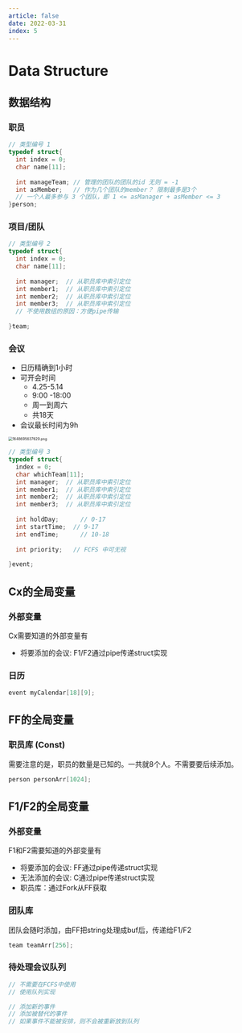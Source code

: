 ```yaml
---
article: false
date: 2022-03-31
index: 5
---
```


# Data Structure

## 数据结构

### 职员

```c
// 类型编号 1
typedef struct{
  int index = 0;
  char name[11];
 
  int manageTeam; // 管理的团队的团队的id 无则 = -1
  int asMember;   // 作为几个团队的member？ 限制最多是3个
  // 一个人最多参与 3 个团队，即 1 <= asManager + asMember <= 3
}person;
```

### 项目/团队

```c
// 类型编号 2
typedef struct{
  int index = 0;
  char name[11];
  
  int manager; 	// 从职员库中索引定位
  int member1;	// 从职员库中索引定位
  int member2;	// 从职员库中索引定位
  int member3;	// 从职员库中索引定位
  // 不使用数组的原因：方便pipe传输
  
}team;
```

### 会议

- 日历精确到1小时
- 可开会时间
  - 4.25-5.14
  - 9:00 -18:00
  - 周一到周六
  - 共18天
- 会议最长时间为9h

<img src="https://pic.hanjiaming.com.cn/2022/03/31/58556d3f486b8.png" alt="1648695637629.png" style="zoom:50%;" />

```c
// 类型编号 3
typedef struct{
  index = 0;
  char whichTeam[11];	
  int manager; 	// 从职员库中索引定位
  int member1;	// 从职员库中索引定位
  int member2;	// 从职员库中索引定位
  int member3;	// 从职员库中索引定位
  
  int holdDay; 		// 0-17
  int startTime;  // 9-17
  int endTime;		// 10-18
  
  int priority;   // FCFS 中可无视
 
}event;
```

## Cx的全局变量

### 外部变量

Cx需要知道的外部变量有

- 将要添加的会议: F1/F2通过pipe传递struct实现

### 日历

```c
event myCalendar[18][9];
```

## FF的全局变量

### 职员库 (Const)

需要注意的是，职员的数量是已知的。一共就8个人。不需要要后续添加。

```c
person personArr[1024];
```

## F1/F2的全局变量

### 外部变量

F1和F2需要知道的外部变量有

- 将要添加的会议: FF通过pipe传递struct实现
- 无法添加的会议: C通过pipe传递struct实现
- 职员库：通过Fork从FF获取

### 团队库

团队会随时添加，由FF把string处理成buf后，传递给F1/F2

```c
team teamArr[256];
```

### 待处理会议队列

```c
// 不需要在FCFS中使用
// 使用队列实现

// 添加新的事件
// 添加被替代的事件
// 如果事件不能被安排，则不会被重新放到队列
```
